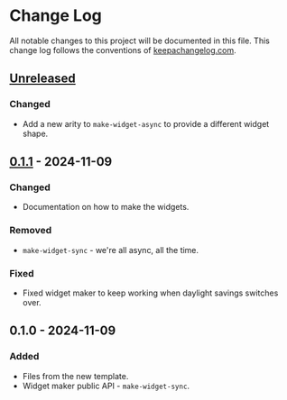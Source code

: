 # Change Log
All notable changes to this project will be documented in this file. This change log follows the conventions of [keepachangelog.com](http://keepachangelog.com/).

## [Unreleased]
### Changed
- Add a new arity to `make-widget-async` to provide a different widget shape.

## [0.1.1] - 2024-11-09
### Changed
- Documentation on how to make the widgets.

### Removed
- `make-widget-sync` - we're all async, all the time.

### Fixed
- Fixed widget maker to keep working when daylight savings switches over.

## 0.1.0 - 2024-11-09
### Added
- Files from the new template.
- Widget maker public API - `make-widget-sync`.

[Unreleased]: https://sourcehost.site/your-name/clojure-otus/compare/0.1.1...HEAD
[0.1.1]: https://sourcehost.site/your-name/clojure-otus/compare/0.1.0...0.1.1
